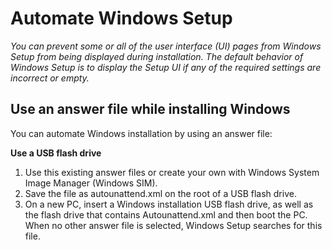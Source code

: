 # Automate Windows Setup
*You can prevent some or all of the user interface (UI) pages from Windows Setup from being displayed during installation. The default behavior of Windows Setup is to display the Setup UI if any of the required settings are incorrect or empty.*

## Use an answer file while installing Windows
You can automate Windows installation by using an answer file:

**Use a USB flash drive**
1. Use this existing answer files or create your own with Windows System Image Manager (Windows SIM).
2. Save the file as autounattend.xml on the root of a USB flash drive.
3. On a new PC, insert a Windows installation USB flash drive, as well as the flash drive that contains Autounattend.xml and then boot the PC. When no other answer file is selected, Windows Setup searches for this file.
